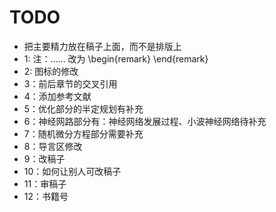 # TODO

* 把主要精力放在稿子上面，而不是排版上
* 1: 注：......  改为    \begin{remark}  \end{remark}
* 2: 图标的修改
* 3：前后章节的交叉引用
* 4：添加参考文献
* 5：优化部分的半定规划有补充
* 6：神经网路部分有：神经网络发展过程、小波神经网络待补充
* 7：随机微分方程部分需要补充
* 8：导言区修改
* 9：改稿子
* 10：如何让别人可改稿子
* 11：审稿子
* 12：书籍号